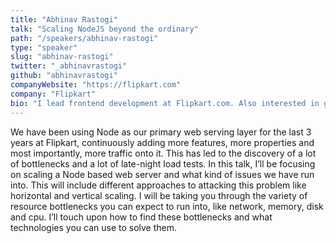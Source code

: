 ```yaml
---
title: "Abhinav Rastogi"
talk: "Scaling NodeJS beyond the ordinary"
path: "/speakers/abhinav-rastogi"
type: "speaker"
slug: "abhinav-rastogi"
twitter: "_abhinavrastogi"
github: "abhinavrastogi"
companyWebsite: "https://flipkart.com"
company: "Flipkart"
bio: "I lead frontend development at Flipkart.com. Also interested in game dev, music and space stuff!"
---
```


<p>We have been using Node as our primary web serving layer for the last 3 years at Flipkart, continuously adding more features, more properties and most importantly, more traffic onto it. This has led to the discovery of a lot of bottlenecks and a lot of late-night load tests. In this talk, I’ll be focusing on scaling a Node based web server and what kind of issues we have run into. This will include different approaches to attacking this problem like horizontal and vertical scaling. I will be taking you through the variety of resource bottlenecks you can expect to run into, like network, memory, disk and cpu. I’ll touch upon how to find these bottlenecks and what technologies you can use to solve them.</p>